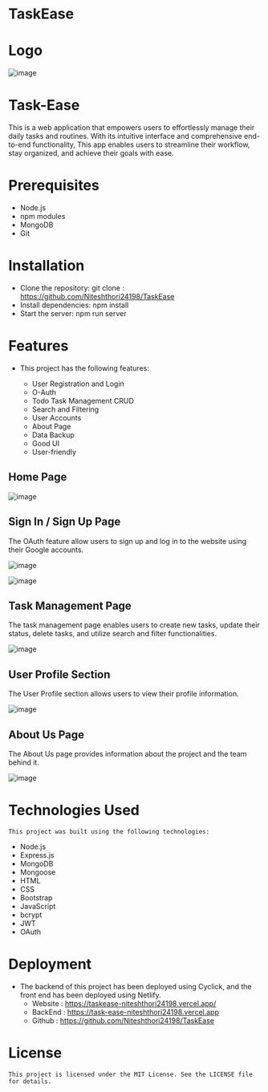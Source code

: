 # TaskEase

# Logo 

![image](https://github.com/Niteshthori24198/TaskEase/assets/62844049/0e00afcb-e114-4221-9694-f1b9966e88b5)

# Task-Ease
  This is a web application that empowers users to effortlessly manage their daily tasks and routines. With its intuitive interface and    comprehensive end-to-end functionality, This app enables users to streamline their workflow, stay organized, and achieve their goals     with ease.

# Prerequisites
  - Node.js
  - npm modules
  - MongoDB
  - Git
  
# Installation
  - Clone the repository: git clone : https://github.com/Niteshthori24198/TaskEase
  - Install dependencies: npm install
  - Start the server: npm run server
  
# Features

  - This project has the following features:

    - User Registration and Login
    - O-Auth
    - Todo Task Management CRUD
    - Search and Filtering
    - User Accounts
    - About Page
    - Data Backup
    - Good UI
    - User-friendly
  
 
  ## Home Page

  ![image](https://github.com/Niteshthori24198/TaskEase/assets/62844049/9835bfe6-4cf8-4a7d-94bb-a993359ecc1d)

  ## Sign In / Sign Up Page

  The OAuth feature allow users to sign up and log in to the website using their Google accounts.

  ![image](https://github.com/Niteshthori24198/TaskEase/assets/62844049/c2c41205-227f-4832-8323-da8ec9551078)

  ![image](https://github.com/Niteshthori24198/TaskEase/assets/62844049/a9d69874-0224-476b-8546-e38a7f429d41)


  ## Task Management Page

  The task management page enables users to create new tasks, update their status, delete tasks, and utilize search and filter    functionalities.

  ![image](https://github.com/Niteshthori24198/TaskEase/assets/62844049/3664996c-c448-4e00-a947-180dae5b5616)

  
  ## User Profile Section

  The User Profile section allows users to view their profile information.

  ![image](https://github.com/Niteshthori24198/TaskEase/assets/62844049/66602edb-5600-4503-bbe9-530343955795)


  ## About Us Page

  The About Us page provides information about the project and the team behind it.

  ![image](https://github.com/Niteshthori24198/TaskEase/assets/62844049/f07708b5-d96c-47b8-a608-fa01ada235d1)


  # Technologies Used

    This project was built using the following technologies:

   - Node.js
   - Express.js
   - MongoDB
   - Mongoose
   - HTML
   - CSS
   - Bootstrap
   - JavaScript
   - bcrypt
   - JWT
   - OAuth
    
  # Deployment

  - The backend of this project has been deployed using Cyclick, and the front end has been deployed using Netlify.
     - Website :  https://taskease-niteshthori24198.vercel.app/
     - BackEnd :  https://task-ease-niteshthori24198.vercel.app
     - Github  :  https://github.com/Niteshthori24198/TaskEase

  # License

    This project is licensed under the MIT License. See the LICENSE file for details.
